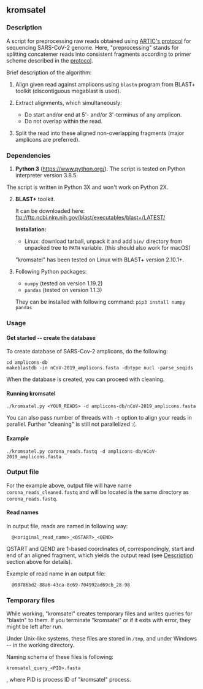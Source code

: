 ## kromsatel

### Description

A script for preprocessing raw reads obtained using [ARTIC's protocol](https://artic.network/ncov-2019) for sequencing SARS-CoV-2 genome. Here, "preprocessing" stands for splitting concatemer reads into consistent fragments according to primer scheme described in the [protocol](https://artic.network/ncov-2019).

Brief description of the algorithm:

1. Align given read against amplicons using `blastn` program from BLAST+ toolkit (discontiguous megablast is used).

2. Extract alignments, which simultaneously:
    - Do start and/or end at 5'- and/or 3'-terminus of any amplicon.
    - Do not overlap within the read.

3. Split the read into these aligned non-overlapping fragments (major amplicons are preferred).

### Dependencies

1. **Python 3** (https://www.python.org/). The script is tested on Python interpreter version 3.8.5.

  The script is written in Python 3X and won't work on Python 2X.

2. **BLAST+** toolkit.

   It can be downloaded here: ftp://ftp.ncbi.nlm.nih.gov/blast/executables/blast+/LATEST/

   **Installation:**

   - Linux: download tarball, unpack it and add `bin/` directory from unpacked tree to `PATH` variable.
     (this should also work for macOS)

   "kromsatel" has been tested on Linux with BLAST+ version 2.10.1+.

3. Following Python packages:

   - `numpy` (tested on version 1.19.2)
   - `pandas` (tested on version 1.1.3)

   They can be installed with following command: `pip3 install numpy pandas`

### Usage

#### Get started -- create the database

To create database of SARS-Cov-2 amplicons, do the following:

```
cd amplicons-db
makeblastdb -in nCoV-2019_amplicons.fasta -dbtype nucl -parse_seqids
```

When the database is created, you can proceed with cleaning.

#### Running kromsatel

```
./kromsatel.py <YOUR_READS> -d amplicons-db/nCoV-2019_amplicons.fasta 
```

You can also pass number of threads with `-t` option to align your reads in parallel. Further "cleaning" is still not parallelized :(.


#### Example
```
./kromsatel.py corona_reads.fastq -d amplicons-db/nCoV-2019_amplicons.fasta 
```

### Output file

For the example above, output file will have name `corona_reads_cleaned.fastq` and will be located is the same directory as `corona_reads.fastq`.

#### Read names

In output file, reads are named in following way:

```
  @<original_read_name>_<QSTART>_<QEND>
```

QSTART and QEND are 1-based coordinates of, correspondingly, start and end of an aligned fragment, which yields the output read (see [Description](#Description) section above for details).

Example of read name in an output file:
```
  @98786bd2-88a6-43ca-8c69-704992ad69cb_28-98
```

### Temporary files

While working, "kromsatel" creates temporary files and writes queries for "blastn" to them. If you terminate "kromsatel" or if it exits with error, they might be left after run.

Under Unix-like systems, these files are stored in `/tmp`, and under Windows -- in the working directory.

Naming schema of these files is following:

```
kromsatel_query_<PID>.fasta
```
, where PID is process ID of "kromsatel" process.
